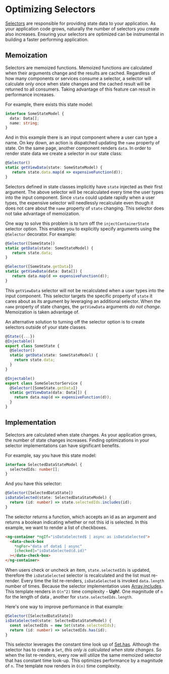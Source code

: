 # Optimizing Selectors

[Selectors](../concepts/select.md) are responsible for providing state data to your application. As your application code grows, naturally the number of selectors you create also increases. Ensuring your selectors are optimized can be instrumental in building a faster performing application.

## Memoization

Selectors are memoized functions. Memoized functions are calculated when their arguments change and the results are cached. Regardless of how many components or services consume a selector, a selector will calculate only once when state changes and the cached result will be returned to all consumers. Taking advantage of this feature can result in performance increases.

For example, there exists this state model:

```ts
interface SomeStateModel {
  data: Data[];
  name: string;
}
```

And in this example there is an input component where a user can type a name. On key down, an action is dispatched updating the `name` property of state. On the same page, another component renders `data`. In order to render state data we create a selector in our state class:

```ts
@Selector()
static getViewData(state: SomeStateModel) {
   return state.data.map(d => expensiveFunction(d));
}
```

Selectors defined in state classes implicitly have `state` injected as their first argument. The above selector will be recalculated every time the user types into the input component. Since `state` could update rapidly when a user types, the expensive selector will needlessly recalculate even though it does not care about the `name` property of `state` changing. This selector does not take advantage of memoization.

One way to solve this problem is to turn off the `injectContainerState` selector option. This enables you to explicitly specify arguments using the `@Selector` decorator. For example:

```ts
@Selector([SomeState])
static getData(state: SomeStateModel) {
   return state.data;
}

@Selector([SomeState.getData])
static getViewData(data: Data[]) {
   return data.map(d => expensiveFunction(d));
}
```

This `getViewData` selector will not be recalculated when a user types into the input component. This selector targets the specific property of `state` it cares about as its argument by leveraging an additional selector. When the `name` property of state changes, the `getViewData` arguments _do not change_. Memoization is taken advantage of.

An alternative solution to turning off the selector option is to create selectors outside of your state classes.

```ts
@State({...})
@Injectable()
export class SomeState {
  @Selector()
  static getData(state: SomeStateModel) {
    return state.data;
  }
}

@Injectable()
export class SomeSelectorService {
  @Selector([SomeState.getData])
  static getViewData(data: Data[]) {
    return data.map(d => expensiveFunction(d));
  }
}
```

## Implementation

Selectors are calculated when state changes. As your application grows, the number of state changes increases. Finding optimizations in your selector implementations can have significant benefits.

For example, say you have this state model:

```ts
interface SelectedDataStateModel {
  selectedIds: number[];
}
```

And you have this selector:

```ts
@Selector([SelectedDataState])
isDataSelected(state: SelectedDataStateModel) {
  return (id: number) => state.selectedIds.includes(id);
}
```

The selector returns a function, which accepts an id as an argument and returns a boolean indicating whether or not this id is selected. In this example, we want to render a list of checkboxes.

```html
<ng-container *ngIf="isDataSelected$ | async as isDataSelected">
  <data-check-box
    *ngFor="data of data$ | async"
    [checked]="isDataSelected(d.id)"
  ></data-check-box>
</ng-container>
```

When users check or uncheck an item, `state.selectedIds` is updated, therefore the `isDataSelected` selector is recalculated and the list must re-render. Every time the list re-renders, `isDataSelected` is invoked `data.length` number of times. Because the selector implementation uses [Array.includes](https://developer.mozilla.org/en-US/docs/Web/JavaScript/Reference/Global_Objects/Array/includes). This template renders in `O(n^2)` time complexity - **Ugh!**. One magnitude of `n` for the length of data , another for `state.selectedIds.length`.

Here's one way to improve performance in that example:

```ts
@Selector([SelectedDataState])
isDataSelected(state: SelectedDataStateModel) {
  const selectedIds = new Set(state.selectedIds);
  return (id: number) => selectedIds.has(id);
}
```

This selector leverages the constant time look up of [Set.has](https://developer.mozilla.org/en-US/docs/Web/JavaScript/Reference/Global_Objects/Set/has). Although the selector has to create a `Set`, _this only is calculated when state changes_. So when the list re-renders, every row will utilize the same memoized selector that has constant time look-up. This optimizes performance by a magnitude of `n`. The template now renders in `O(n)` time complexity.
